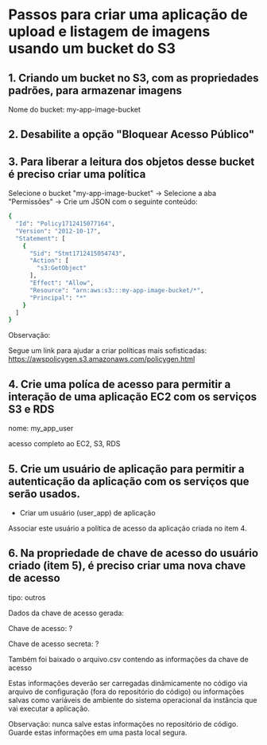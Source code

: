 # Passos para criar uma aplicação de upload e listagem de imagens usando um bucket do S3

## 1. Criando um bucket no S3, com as propriedades padrões, para armazenar imagens

Nome do bucket: my-app-image-bucket

## 2. Desabilite a opção "Bloquear Acesso Público"

## 3. Para liberar a leitura dos objetos desse bucket é preciso criar uma política

Selecione o bucket "my-app-image-bucket" -> Selecione a aba "Permissões" -> Crie um JSON com o seguinte conteúdo:

```bash
{
  "Id": "Policy1712415077164",
  "Version": "2012-10-17",
  "Statement": [
    {
      "Sid": "Stmt1712415054743",
      "Action": [
        "s3:GetObject"
      ],
      "Effect": "Allow",
      "Resource": "arn:aws:s3:::my-app-image-bucket/*",
      "Principal": "*"
    }
  ]
}
```

Observação: 

Segue um link para ajudar a criar políticas mais sofisticadas: 
https://awspolicygen.s3.amazonaws.com/policygen.html

## 4. Crie uma políca de acesso para permitir a interação de uma aplicação EC2 com os serviços S3 e RDS 

nome: my_app_user

acesso completo ao EC2, S3, RDS

## 5. Crie um usuário de aplicação para permitir a autenticação da aplicação com os serviços que serão usados. 

- Criar um usuário (user_app) de aplicação

Associar este usuário a política de acesso da aplicação criada no item 4. 

## 6. Na propriedade de chave de acesso do usuário criado (item 5), é preciso criar uma nova chave de acesso 
tipo: outros

Dados da chave de acesso gerada:

Chave de acesso: ?

Chave de acesso secreta: ?

Também foi baixado o arquivo.csv contendo as informações da chave de acesso

Estas informações deverão ser carregadas dinâmicamente no código via arquivo de configuração (fora do repositório do código) ou informações salvas como variáveis de ambiente do sistema operacional da instância que vai executar a aplicação.

Observação: nunca salve estas informações no repositório de código. Guarde estas informações em uma pasta local segura. 
